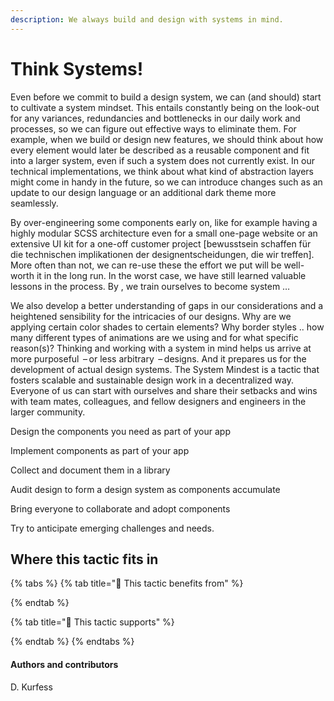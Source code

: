 ```yaml
---
description: We always build and design with systems in mind.
---
```


# Think Systems!

Even before we commit to build a design system, we can \(and should\) start to cultivate a system mindset. This entails constantly being on the look-out for any variances, redundancies and bottlenecks in our daily work and processes, so we can figure out effective ways to eliminate them. For example, when we build or design new features, we should think about how every element would later be described as a reusable component and fit into a larger system, even if such a system does not currently exist. In our technical implementations, we think about what kind of abstraction layers might come in handy in the future, so we can introduce changes such as an update to our design language or an additional dark theme more seamlessly.

By over-engineering some components early on, like for example having a highly modular SCSS architecture even for a small one-page website or an extensive UI kit for a one-off customer project \[bewusstsein schaffen für die technischen implikationen der designentscheidungen, die wir treffen\]. More often than not, we can re-use these the effort we put will be well-worth it in the long run. In the worst case, we have still learned valuable lessons in the process. By , we train ourselves to become system …

We also develop a better understanding of gaps in our considerations and a heightened sensibility for the intricacies of our designs. Why are we applying certain color shades to certain elements? Why border styles .. how many different types of animations are we using and for what specific reason\(s\)? Thinking and working with a system in mind helps us arrive at more purposeful  – or less arbitrary  – designs. And it prepares us for the development of actual design systems. The System Mindest is a tactic that fosters scalable and sustainable design work in a decentralized way. Everyone of us can start with ourselves and share their setbacks and wins with team mates, colleagues, and fellow designers and engineers in the larger community.



Design the components you need as part of your app

Implement components as part of your app

Collect and document them in a library

Audit design to form a design system as components accumulate

Bring everyone to collaborate and adopt components

Try to anticipate emerging challenges and needs.



## Where this tactic fits in

{% tabs %}
{% tab title="🙏  This tactic benefits from" %}

{% endtab %}

{% tab title="💪  This tactic supports" %}

{% endtab %}
{% endtabs %}

#### Authors and contributors

D. Kurfess

